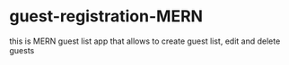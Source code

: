 # guest-registration-MERN
this is MERN guest list app that allows to create guest list, edit and delete guests
